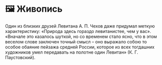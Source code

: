 
# 🖼️ Живопись


Один из близких друзей Левитана А. П. Чехов даже придумал меткую характеристику: «Природа здесь гораздо левитанистее, чем у вас». «Вначале это казалось шуткой, но со временем стало ясно, что в этом веселом слове заключен точный смысл – оно выражало собою то особое обаяние пейзажа средней России, которое из всех тогдашних художников умел передавать на полотне один Левитан» (К. Г. Паустовский).
